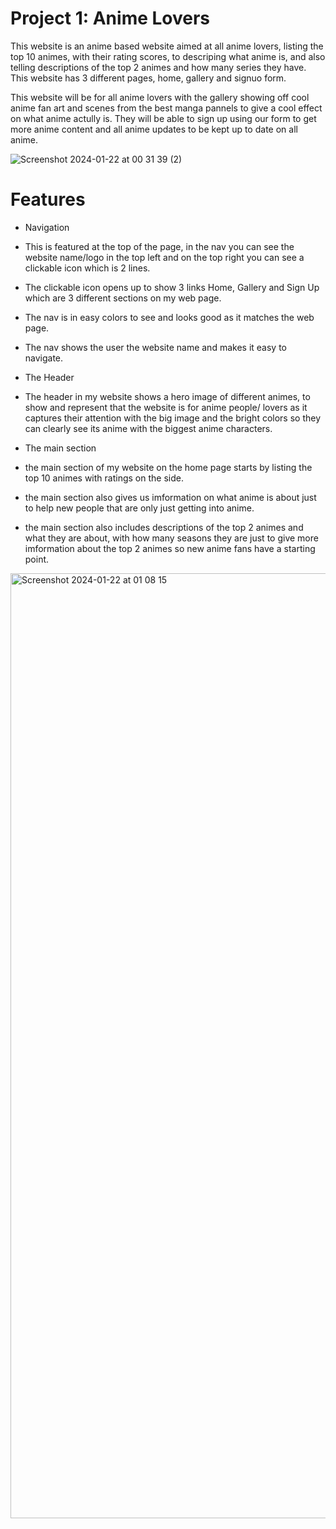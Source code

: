 # Project 1: Anime Lovers

This website is an anime based website aimed at all anime lovers, listing the top 10 animes, with their rating scores, to descriping what anime is, and also telling descriptions of the top 2 animes and how many series they have. This website has 3 different pages, home, gallery and signuo form.

This website will be for all anime lovers with the gallery showing off cool anime fan art and scenes from the best manga pannels to give a cool effect on what anime actully is. They will be able to sign up using our form to get more anime content and all anime updates to be kept up to date on all anime.

![Screenshot 2024-01-22 at 00 31 39 (2)](https://github.com/Aleem0322/anime-project/assets/150171786/cce7d12a-c628-4b28-b285-08dffffd96e3)

# Features

- Navigation
- This is featured at the top of the page, in the nav you can see the website name/logo in the top left and on the top right you can see a clickable icon which is 2 lines.
- The clickable icon opens up to show 3 links Home, Gallery and Sign Up which are 3 different sections on my web page.
- The nav is in easy colors to see and looks good as it matches the web page.
- The nav shows the user the website name and makes it easy to navigate.

- The Header
- The header in my website shows a hero image of different animes, to show and represent that the website is for anime people/ lovers as it captures their attention with the big image and the bright colors so they can clearly see its anime with the biggest anime characters.

- The main section
- the main section of my website on the home page starts by listing the top 10 animes with ratings on the side. 
- the main section also gives us imformation on what anime is about just to help new people that are only just getting into anime. 
- the main section also includes descriptions of the top 2 animes and what they are about, with how many seasons they are just to give more imformation about the top 2 animes so new anime fans have a starting point.

<img width="1512" alt="Screenshot 2024-01-22 at 01 08 15" src="https://github.com/Aleem0322/anime-project/assets/150171786/b8305ee0-294d-45c0-adc1-82e5b493b4b2">
